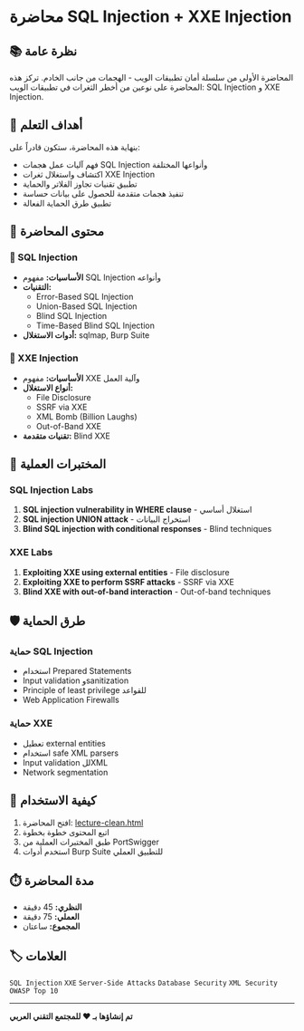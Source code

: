 # محاضرة SQL Injection + XXE Injection

## 📚 نظرة عامة

المحاضرة الأولى من سلسلة أمان تطبيقات الويب - الهجمات من جانب الخادم. تركز هذه المحاضرة على نوعين من أخطر الثغرات في تطبيقات الويب: SQL Injection و XXE Injection.

## 🎯 أهداف التعلم

بنهاية هذه المحاضرة، ستكون قادراً على:

- فهم آليات عمل هجمات SQL Injection وأنواعها المختلفة
- اكتشاف واستغلال ثغرات XXE Injection
- تطبيق تقنيات تجاوز الفلاتر والحماية
- تنفيذ هجمات متقدمة للحصول على بيانات حساسة
- تطبيق طرق الحماية الفعالة

## 📖 محتوى المحاضرة

### 💉 SQL Injection
- **الأساسيات:** مفهوم SQL Injection وأنواعه
- **التقنيات:**
  - Error-Based SQL Injection
  - Union-Based SQL Injection
  - Blind SQL Injection
  - Time-Based Blind SQL Injection
- **أدوات الاستغلال:** sqlmap, Burp Suite

### 🔄 XXE Injection
- **الأساسيات:** مفهوم XXE وآلية العمل
- **أنواع الاستغلال:**
  - File Disclosure
  - SSRF via XXE
  - XML Bomb (Billion Laughs)
  - Out-of-Band XXE
- **تقنيات متقدمة:** Blind XXE

## 🧪 المختبرات العملية

### SQL Injection Labs
1. **SQL injection vulnerability in WHERE clause** - استغلال أساسي
2. **SQL injection UNION attack** - استخراج البيانات
3. **Blind SQL injection with conditional responses** - Blind techniques

### XXE Labs
1. **Exploiting XXE using external entities** - File disclosure
2. **Exploiting XXE to perform SSRF attacks** - SSRF via XXE
3. **Blind XXE with out-of-band interaction** - Out-of-band techniques

## 🛡️ طرق الحماية

### حماية SQL Injection
- استخدام Prepared Statements
- Input validation وsanitization
- Principle of least privilege للقواعد
- Web Application Firewalls

### حماية XXE
- تعطيل external entities
- استخدام safe XML parsers
- Input validation للXML
- Network segmentation

## 🚀 كيفية الاستخدام

1. افتح المحاضرة: [lecture-clean.html](lecture-clean.html)
2. اتبع المحتوى خطوة بخطوة
3. طبق المختبرات العملية من PortSwigger
4. استخدم أدوات Burp Suite للتطبيق العملي

## ⏱️ مدة المحاضرة

- **النظري:** 45 دقيقة
- **العملي:** 75 دقيقة
- **المجموع:** ساعتان

## 🏷️ العلامات

`SQL Injection` `XXE` `Server-Side Attacks` `Database Security` `XML Security` `OWASP Top 10`

---

**تم إنشاؤها بـ ❤️ للمجتمع التقني العربي** 